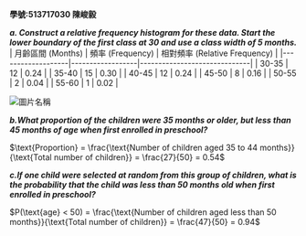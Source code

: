  **學號:513717030   陳峻毅**

 ***a. Construct a relative frequency histogram for these data. Start the lower boundary of the first class at 30 and use a class width of 5 months.***
| 月齡區間 (Months) | 頻率 (Frequency) | 相對頻率 (Relative Frequency) |
|-------------------|------------------|------------------------------|
| 30-35             | 12               | 0.24                         |
| 35-40             | 15               | 0.30                         |
| 40-45             | 12               | 0.24                         |
| 45-50             | 8                | 0.16                         |
| 50-55             | 2                | 0.04                         |
| 55-60             | 1                | 0.02                         |

![圖片名稱](https://github.com/user-attachments/assets/9fb37cb9-0c36-4efd-9bab-1c66d85b8ca5)

 ***b.What proportion of the children were 35 months or older, but less than 45 months of age when first enrolled in preschool?***

$\text{Proportion} = \frac{\text{Number of children aged 35 to 44 months}}{\text{Total number of children}} = \frac{27}{50} = 0.54$

 ***c.If one child were selected at random from this group of children, what is the probability that the child was less than 50 months old when first enrolled in preschool?***

$P(\text{age} < 50) = \frac{\text{Number of children aged less than 50 months}}{\text{Total number of children}} = \frac{47}{50} = 0.94$
